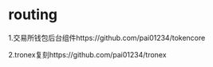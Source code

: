 # routing

1.交易所钱包后台组件https://github.com/pai01234/tokencore

2.tronex复刻https://github.com/pai01234/tronex
